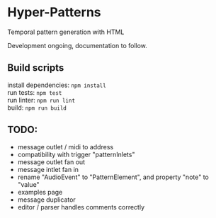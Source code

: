 # Hyper-Patterns
Temporal pattern generation with HTML

Development ongoing, documentation to follow.

## Build scripts
install dependencies: `npm install`  
run tests: `npm test`  
run linter: `npm run lint`  
build: `npm run build`  

## TODO:
- message outlet / midi to address
- compatibility with trigger "patternInlets"
- message outlet fan out
- message intlet fan in
- rename "AudioEvent" to "PatternElement", and property "note" to "value"
- examples page
- message duplicator
- editor / parser handles comments correctly